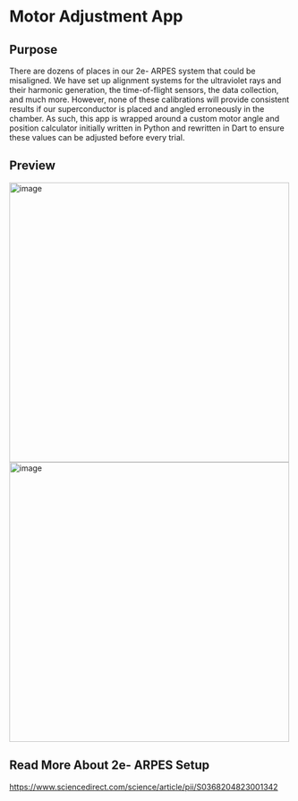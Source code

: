 # Motor Adjustment App

## Purpose
There are dozens of places in our 2e- ARPES system that could be misaligned. We have set up alignment systems for the ultraviolet rays and their harmonic generation, the time-of-flight sensors, the data collection, and much more. However, none of these calibrations will provide consistent results if our superconductor is placed and angled erroneously in the chamber. As such, this app is wrapped around a custom motor angle and position calculator initially written in Python and rewritten in Dart to ensure these values can be adjusted before every trial.

## Preview
<img width="500" alt="image" src="https://github.com/chintanvajariya/adjustment_app/assets/49341214/a2f0cf69-efc5-47ce-b4a7-3e945b580c95">

<img width="500" alt="image" src="https://github.com/chintanvajariya/adjustment_app/assets/49341214/91ecb079-e353-42b8-a546-4b46ffd82044">

## Read More About 2e- ARPES Setup
https://www.sciencedirect.com/science/article/pii/S0368204823001342
